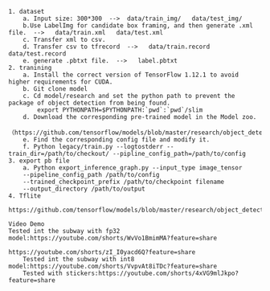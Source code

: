 
	1. dataset
		a. Input size: 300*300  -->  data/train_img/   data/test_img/
		b.Use LabelImg for candidate box framing, and then generate .xml file.  -->   data/train.xml   data/test.xml
		c. Transfer xml to csv.
		d. Transfer csv to tfrecord  -->   data/train.record   data/test.record
		e. generate .pbtxt file.  -->   label.pbtxt
	2. tranining
		a. Install the correct version of TensorFlow 1.12.1 to avoid higher requirements for CUDA.
		b. Git clone model
		c. Cd model/research and set the python path to prevent the package of object detection from being found.
		    export PYTHONPATH=$PYTHONPATH:`pwd`:`pwd`/slim
		d. Download the corresponding pre-trained model in the Model zoo.
		（https://github.com/tensorflow/models/blob/master/research/object_detection/g3doc/detection_model_zoo.md）
		e. Find the corresponding config file and modify it. 
		f. Python legacy/train.py --logtostderr --train_dir=/path/to/checkout/ --pipline_config_path=/path/to/config
	3. export pb file
		a. Python export_inference_graph.py --input_type image_tensor 
		--pipeline_config_path /path/to/config
		--trained_checkpoint_prefix /path/to/checkpoint filename
		--output_directory /path/to/output
	4. Tflite
	    https://github.com/tensorflow/models/blob/master/research/object_detection/g3doc/running_on_mobile_tensorflowlite.md
	
	Video Demo
	Tested int the subway with fp32 model:https://youtube.com/shorts/WvVo1BmimMA?feature=share
                                              https://youtube.com/shorts/zI_I0yacd6Q?feature=share
        Tested int the subway with int8 model:https://youtube.com/shorts/VvpvAt8iTDc?feature=share
        Tested with stickers:https://youtube.com/shorts/4xVG9mlJkpo?feature=share
